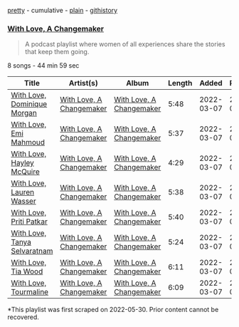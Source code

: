 [pretty](/playlists/pretty/37i9dQZF1DWZdp0QTOUSvS.md) - cumulative - [plain](/playlists/plain/37i9dQZF1DWZdp0QTOUSvS) - [githistory](https://github.githistory.xyz/mackorone/spotify-playlist-archive/blob/main/playlists/plain/37i9dQZF1DWZdp0QTOUSvS)

### [With Love, A Changemaker](https://open.spotify.com/playlist/37i9dQZF1DWZdp0QTOUSvS)

> A podcast playlist where women of all experiences share the stories that keep them going.

8 songs - 44 min 59 sec

| Title | Artist(s) | Album | Length | Added | Removed |
|---|---|---|---|---|---|
| [With Love, Dominique Morgan](https://open.spotify.com/episode/3LqD3AxstjLwK2WjKuTSrC) | [With Love, A Changemaker](https://open.spotify.com/show/634Ziyd7EOuloasZQRAuAo) | [With Love, A Changemaker](https://open.spotify.com/show/634Ziyd7EOuloasZQRAuAo) | 5:48 | 2022-03-07 | 2023-01-20 |
| [With Love, Emi Mahmoud](https://open.spotify.com/episode/6j05cRb8vBEO3IAie9rQiB) | [With Love, A Changemaker](https://open.spotify.com/show/634Ziyd7EOuloasZQRAuAo) | [With Love, A Changemaker](https://open.spotify.com/show/634Ziyd7EOuloasZQRAuAo) | 5:37 | 2022-03-07 | 2023-01-20 |
| [With Love, Hayley McQuire](https://open.spotify.com/episode/2w7juxUgH1rLZHf2JjOk1x) | [With Love, A Changemaker](https://open.spotify.com/show/634Ziyd7EOuloasZQRAuAo) | [With Love, A Changemaker](https://open.spotify.com/show/634Ziyd7EOuloasZQRAuAo) | 4:29 | 2022-03-07 | 2023-01-20 |
| [With Love, Lauren Wasser](https://open.spotify.com/episode/0GHuWILdXKRstHWzSTbJ9R) | [With Love, A Changemaker](https://open.spotify.com/show/634Ziyd7EOuloasZQRAuAo) | [With Love, A Changemaker](https://open.spotify.com/show/634Ziyd7EOuloasZQRAuAo) | 5:38 | 2022-03-07 | 2023-01-20 |
| [With Love, Priti Patkar](https://open.spotify.com/episode/0x4eBTzwtC25B8s1cPUANI) | [With Love, A Changemaker](https://open.spotify.com/show/634Ziyd7EOuloasZQRAuAo) | [With Love, A Changemaker](https://open.spotify.com/show/634Ziyd7EOuloasZQRAuAo) | 5:40 | 2022-03-07 | 2023-01-20 |
| [With Love, Tanya Selvaratnam](https://open.spotify.com/episode/15RR4eXQddoLZ49nA9QMUk) | [With Love, A Changemaker](https://open.spotify.com/show/634Ziyd7EOuloasZQRAuAo) | [With Love, A Changemaker](https://open.spotify.com/show/634Ziyd7EOuloasZQRAuAo) | 5:24 | 2022-03-07 | 2023-01-20 |
| [With Love, Tia Wood](https://open.spotify.com/episode/4z9PotqTwCwJQZn5A6HAqg) | [With Love, A Changemaker](https://open.spotify.com/show/634Ziyd7EOuloasZQRAuAo) | [With Love, A Changemaker](https://open.spotify.com/show/634Ziyd7EOuloasZQRAuAo) | 6:11 | 2022-03-07 | 2023-01-20 |
| [With Love, Tourmaline](https://open.spotify.com/episode/5M9ju1BnwBXGsmuR2j5fyW) | [With Love, A Changemaker](https://open.spotify.com/show/634Ziyd7EOuloasZQRAuAo) | [With Love, A Changemaker](https://open.spotify.com/show/634Ziyd7EOuloasZQRAuAo) | 6:09 | 2022-03-07 | 2023-01-20 |

\*This playlist was first scraped on 2022-05-30. Prior content cannot be recovered.
